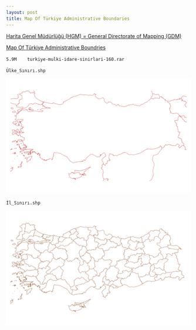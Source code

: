 ```yaml
---
layout: post
title: Map Of Türkiye Administrative Boundaries
---
```


[Harita Genel Müdürlüğü (HGM) = General Directorate of Mapping (GDM)](https://www.harita.gov.tr/urun/political-map-of-turkiye/232)

[Map Of Türkiye Administrative Boundries](https://www.harita.gov.tr/urun/map-of-turkiye-administrative-boundries/266)

`5.9M    turkiye-mulki-idare-sinirlari-160.rar`

`Ülke_Sınırı.shp`

![Map Of Türkiye Administrative Boundaries](/images/HGM/Ulke_Siniri.png)

`İl_Sınırı.shp`

![Map Of Türkiye Administrative Boundaries](/images/HGM/Il_Siniri.png)